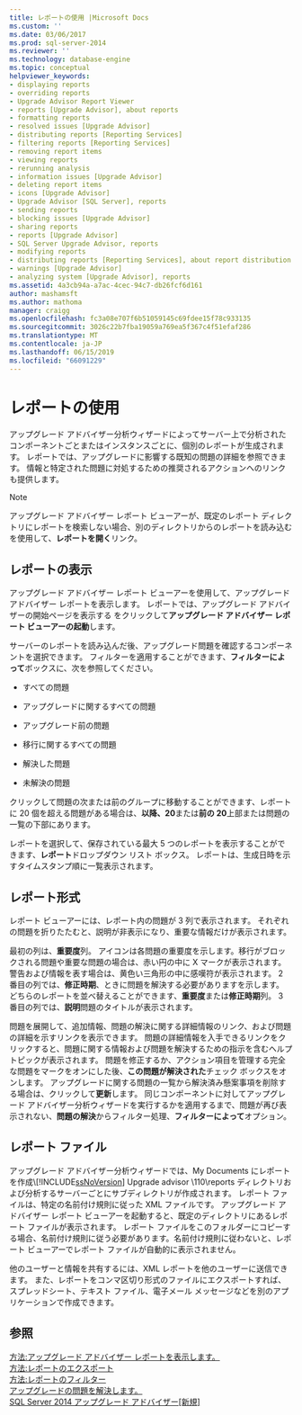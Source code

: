 ```yaml
---
title: レポートの使用 |Microsoft Docs
ms.custom: ''
ms.date: 03/06/2017
ms.prod: sql-server-2014
ms.reviewer: ''
ms.technology: database-engine
ms.topic: conceptual
helpviewer_keywords:
- displaying reports
- overriding reports
- Upgrade Advisor Report Viewer
- reports [Upgrade Advisor], about reports
- formatting reports
- resolved issues [Upgrade Advisor]
- distributing reports [Reporting Services]
- filtering reports [Reporting Services]
- removing report items
- viewing reports
- rerunning analysis
- information issues [Upgrade Advisor]
- deleting report items
- icons [Upgrade Advisor]
- Upgrade Advisor [SQL Server], reports
- sending reports
- blocking issues [Upgrade Advisor]
- sharing reports
- reports [Upgrade Advisor]
- SQL Server Upgrade Advisor, reports
- modifying reports
- distributing reports [Reporting Services], about report distribution
- warnings [Upgrade Advisor]
- analyzing system [Upgrade Advisor], reports
ms.assetid: 4a3cb94a-a7ac-4cec-94c7-db26fcf6d161
author: mashamsft
ms.author: mathoma
manager: craigg
ms.openlocfilehash: fc3a08e707f6b51059145c69fdee15f78c933135
ms.sourcegitcommit: 3026c22b7fba19059a769ea5f367c4f51efaf286
ms.translationtype: MT
ms.contentlocale: ja-JP
ms.lasthandoff: 06/15/2019
ms.locfileid: "66091229"
---
```

# <a name="using-reports"></a>レポートの使用
  アップグレード アドバイザー分析ウィザードによってサーバー上で分析されたコンポーネントごとまたはインスタンスごとに、個別のレポートが生成されます。 レポートでは、アップグレードに影響する既知の問題の詳細を参照できます。 情報と特定された問題に対処するための推奨されるアクションへのリンクも提供します。  
  
> [!NOTE]  
>  アップグレード アドバイザー レポート ビューアーが、既定のレポート ディレクトリにレポートを検索しない場合、別のディレクトリからのレポートを読み込むを使用して、**レポートを開く**リンク。  
  
## <a name="viewing-reports"></a>レポートの表示  
 アップグレード アドバイザー レポート ビューアーを使用して、アップグレード アドバイザー レポートを表示します。 レポートでは、アップグレード アドバイザーの開始ページを表示する をクリックして**アップグレード アドバイザー レポート ビューアーの起動**します。  
  
 サーバーのレポートを読み込んだ後、アップグレード問題を確認するコンポーネントを選択できます。 フィルターを適用することができます、**フィルターによって**ボックスに、次を参照してください。  
  
-   すべての問題  
  
-   アップグレードに関するすべての問題  
  
-   アップグレード前の問題  
  
-   移行に関するすべての問題  
  
-   解決した問題  
  
-   未解決の問題  
  
 クリックして問題の次または前のグループに移動することができます、レポートに 20 個を超える問題がある場合は、**以降、20**または**前の 20**上部または問題の一覧の下部にあります。  
  
 レポートを選択して、保存されている最大 5 つのレポートを表示することができます、**レポート**ドロップダウン リスト ボックス。 レポートは、生成日時を示すタイムスタンプ順に一覧表示されます。  
  
## <a name="report-format"></a>レポート形式  
 レポート ビューアーには、レポート内の問題が 3 列で表示されます。 それぞれの問題を折りたたむと、説明が非表示になり、重要な情報だけが表示されます。  
  
 最初の列は、**重要度**列。 アイコンは各問題の重要度を示します。移行がブロックされる問題や重要な問題の場合は、赤い円の中に X マークが表示されます。警告および情報を表す場合は、黄色い三角形の中に感嘆符が表示されます。 2 番目の列では、**修正時期**、ときに問題を解決する必要がありますを示します。 どちらのレポートを並べ替えることができます、**重要度**または**修正時期**列。 3 番目の列では、**説明**問題のタイトルが表示されます。  
  
 問題を展開して、追加情報、問題の解決に関する詳細情報のリンク、および問題の詳細を示すリンクを表示できます。 問題の詳細情報を入手できるリンクをクリックすると、問題に関する情報および問題を解決するための指示を含むヘルプ トピックが表示されます。 問題を修正するか、アクション項目を管理する完全な問題をマークをオンにした後、**この問題が解決された**チェック ボックスをオンします。 アップグレードに関する問題の一覧から解決済み懸案事項を削除する場合は、クリックして**更新**します。 同じコンポーネントに対してアップグレード アドバイザー分析ウィザードを実行するかを適用するまで、問題が再び表示されない、**問題の解決**からフィルター処理、**フィルターによって**オプション。  
  
## <a name="report-files"></a>レポート ファイル  
 アップグレード アドバイザー分析ウィザードでは、My Documents にレポートを作成\\[!INCLUDE[ssNoVersion](../../includes/ssnoversion-md.md)] Upgrade advisor \110\reports ディレクトリおよび分析するサーバーごとにサブディレクトリが作成されます。 レポート ファイルは、特定の名前付け規則に従った XML ファイルです。 アップグレード アドバイザー レポート ビューアーを起動すると、既定のディレクトリにあるレポート ファイルが表示されます。 レポート ファイルをこのフォルダーにコピーする場合、名前付け規則に従う必要があります。名前付け規則に従わないと、レポート ビューアーでレポート ファイルが自動的に表示されません。  
  
 他のユーザーと情報を共有するには、XML レポートを他のユーザーに送信できます。 また、レポートをコンマ区切り形式のファイルにエクスポートすれば、スプレッドシート、テキスト ファイル、電子メール メッセージなどを別のアプリケーションで作成できます。  
  
## <a name="see-also"></a>参照  
 [方法:アップグレード アドバイザー レポートを表示します。](../../../2014/sql-server/install/how-to-view-an-upgrade-advisor-report.md)   
 [方法:レポートのエクスポート](../../../2014/sql-server/install/how-to-export-reports.md)   
 [方法:レポートのフィルター](../../../2014/sql-server/install/how-to-filter-reports.md)   
 [アップグレードの問題を解決します。](../../../2014/sql-server/install/resolving-upgrade-issues.md)   
 [SQL Server 2014 アップグレード アドバイザー&#91;新規&#93;](sql-server-2014-upgrade-advisor.md)  
  
  
